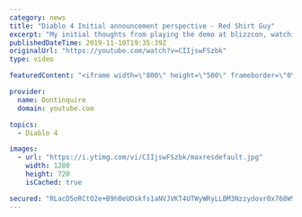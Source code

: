 ```yaml
---
category: news
title: "Diablo 4 Initial announcement perspective - Red Shirt Guy"
excerpt: "My initial thoughts from playing the demo at blizzcon, watching the developer interviews, and listening to the wacky Q&A from the systems and features panel."
publishedDateTime: 2019-11-10T19:35:39Z
originalUrl: "https://youtube.com/watch?v=CIIjswFSzbk"
type: video

featuredContent: "<iframe width=\"800\" height=\"500\" frameborder=\"0\" src=\"https://www.youtube.com/embed/CIIjswFSzbk\" allow=\"accelerometer; autoplay; encrypted-media; gyroscope; picture-in-picture\" allowfullscreen></iframe>"

provider:
  name: Dontinquire
  domain: youtube.com

topics:
  - Diablo 4

images:
  - url: "https://i.ytimg.com/vi/CIIjswFSzbk/maxresdefault.jpg"
    width: 1280
    height: 720
    isCached: true

secured: "RLacD5oRCtO2e+B9h0eUOskfs1aNVJVKT4UTWyWRyLLBM3Nzzydovr0x768W9rHIX/ZDeE6dmTOaBbDCpXgUOdzFn+vrZTGCZOagAP31IleR2Mk/HFe4OUji4ueT1z+gnQQSdcYhIbJwbtc3J98hncmVYod7Yic9VS+WTxclMaN7f9D4QV8lmLTOE4NUaiM1/Pw4UzYCAiilFh7TB9k/DRtDbrM/O916PHDLm3kWgE0ElXnQeEbvjF8m2OW67i5UXpYA/Uz8bkzB4xZoIXV5UfKV5iqAP1PcuKbLlZJZgoTYfsZ2PSIeVOZNugZl9cIYGspB9+nPvh3cU2hFmdHBSw1PzhhPVmaVfsVr/bPk2J1Sd42m7DssnnTkZbxdAhfnXrBsbzfPr4ttFoFfvnofJDkWgCWrlhiiuQFZc2dwDln9VgJsgIjxiDCdxWpJEYar;jUTjQ/ic9d7D4wD7deiqyQ=="
---
```


